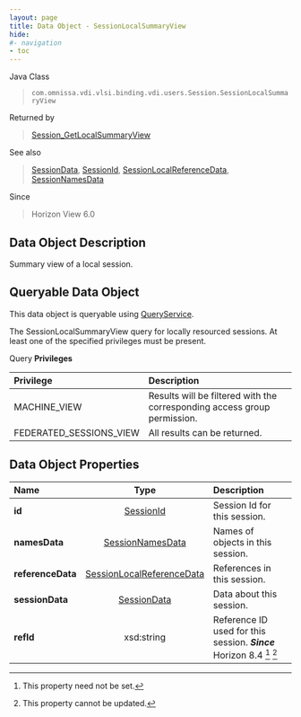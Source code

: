 ```yaml
---
layout: page
title: Data Object - SessionLocalSummaryView
hide:
#- navigation
- toc
---
```






Java Class
> `com.omnissa.vdi.vlsi.binding.vdi.users.Session.SessionLocalSummaryView`

Returned by
> [Session_GetLocalSummaryView](vdi.users.Session.md#getLocalSummaryView)

See also
> [SessionData](vdi.users.Session.SessionData.md), [SessionId](vdi.entity.SessionId.md), [SessionLocalReferenceData](vdi.users.Session.SessionLocalReferenceData.md), [SessionNamesData](vdi.users.Session.SessionNamesData.md)

Since
> Horizon View 6.0


## Data Object Description

Summary view of a local session.

##  Queryable Data Object

This data object is queryable using [QueryService](vdi.query.QueryService.md "QueryService").

The SessionLocalSummaryView query for locally resourced sessions. At least one of the specified privileges must be present.

Query **Privileges**

Privilege | Description
:---|:---
MACHINE_VIEW|  Results will be filtered with the corresponding access group permission.
FEDERATED_SESSIONS_VIEW|  All results can be returned.



## Data Object Properties

 Name | Type | Description
:---|:---:|:---
**id**| [SessionId](vdi.entity.SessionId.md)|  Session Id for this session.
**namesData**| [SessionNamesData](vdi.users.Session.SessionNamesData.md)|  Names of objects in this session.
**referenceData**| [SessionLocalReferenceData](vdi.users.Session.SessionLocalReferenceData.md)|  References in this session.
**sessionData**| [SessionData](vdi.users.Session.SessionData.md)|  Data about this session.
**refId**|  xsd:string|  Reference ID used for this session.  **_Since_** Horizon 8.4 [^1] [^2]
 


 


[^1]: This property need not be set.
[^2]: This property cannot be updated.